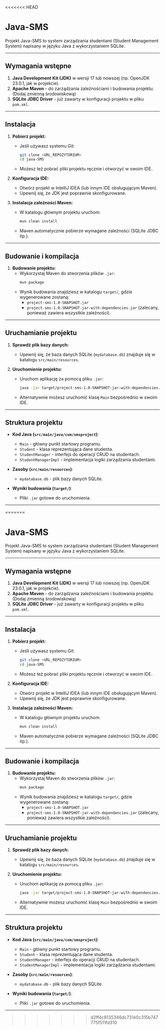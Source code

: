 <<<<<<< HEAD
# Java-SMS

Projekt Java-SMS to system zarządzania studentami (Student Management System) napisany w języku Java z wykorzystaniem SQLite.

---

## Wymagania wstępne

1. **Java Development Kit (JDK)** w wersji 17 lub nowszej (np. OpenJDK 23.0.1, jak w projekcie).
2. **Apache Maven** - do zarządzania zależnościami i budowania projektu. (Dodaj zmienną środowiskową)
3. **SQLite JDBC Driver** - już zawarty w konfiguracji projektu w pliku `pom.xml`.

---

## Instalacja

1. **Pobierz projekt:**
    - Jeśli używasz systemu Git:
      ```bash
      git clone <URL_REPOZYTORIUM>
      cd java-SMS
      ```
    - Możesz też pobrać pliki projektu ręcznie i otworzyć w swoim IDE.

2. **Konfiguracja IDE:**
    - Otwórz projekt w IntelliJ IDEA (lub innym IDE obsługującym Maven).
    - Upewnij się, że JDK jest poprawnie skonfigurowane.

3. **Instalacja zależności Maven:**
    - W katalogu głównym projektu uruchom:
      ```bash
      mvn clean install
      ```
    - Maven automatycznie pobierze wymagane zależności (SQLite JDBC itp.).

---

## Budowanie i kompilacja

1. **Budowanie projektu:**
    - Wykorzystaj Maven do stworzenia plików `.jar`:
      ```bash
      mvn package
      ```
    - Wynik budowania znajdziesz w katalogu `target/`, gdzie wygenerowane zostaną:
        - `project-sms-1.0-SNAPSHOT.jar`
        - `project-sms-1.0-SNAPSHOT-jar-with-dependencies.jar` (zalecany, ponieważ zawiera wszystkie zależności).

---

## Uruchamianie projektu

1. **Sprawdź plik bazy danych:**
    - Upewnij się, że baza danych SQLite (`mydatabase.db`) znajduje się w katalogu `src/main/resources`.

2. **Uruchomienie projektu:**
    - Uruchom aplikację za pomocą pliku `.jar`:
      ```bash
      java -jar target/project-sms-1.0-SNAPSHOT-jar-with-dependencies.jar
      ```
    - Alternatywnie możesz uruchomić klasę `Main` bezpośrednio w swoim IDE.

---

## Struktura projektu

- **Kod Java (`src/main/java/com/smsproject`)**:
    - `Main` - główny punkt startowy programu.
    - `Student` - klasa reprezentująca dane studenta.
    - `StudentManager` - interfejs do operacji CRUD na studentach.
    - `StudentManagerImpl` - implementacja logiki zarządzania studentami.

- **Zasoby (`src/main/resources`)**:
    - `mydatabase.db` - plik bazy danych SQLite.

- **Wyniki budowania (`target/`)**:
    - Pliki `.jar` gotowe do uruchomienia.

---

=======
# Java-SMS

Projekt Java-SMS to system zarządzania studentami (Student Management System) napisany w języku Java z wykorzystaniem SQLite.

---

## Wymagania wstępne

1. **Java Development Kit (JDK)** w wersji 17 lub nowszej (np. OpenJDK 23.0.1, jak w projekcie).
2. **Apache Maven** - do zarządzania zależnościami i budowania projektu. (Dodaj zmienną środowiskową)
3. **SQLite JDBC Driver** - już zawarty w konfiguracji projektu w pliku `pom.xml`.

---

## Instalacja

1. **Pobierz projekt:**
   - Jeśli używasz systemu Git:
     ```bash
     git clone <URL_REPOZYTORIUM>
     cd java-SMS
     ```
   - Możesz też pobrać pliki projektu ręcznie i otworzyć w swoim IDE.

2. **Konfiguracja IDE:**
   - Otwórz projekt w IntelliJ IDEA (lub innym IDE obsługującym Maven).
   - Upewnij się, że JDK jest poprawnie skonfigurowane.

3. **Instalacja zależności Maven:**
   - W katalogu głównym projektu uruchom:
     ```bash
     mvn clean install
     ```
   - Maven automatycznie pobierze wymagane zależności (SQLite JDBC itp.).

---

## Budowanie i kompilacja

1. **Budowanie projektu:**
   - Wykorzystaj Maven do stworzenia plików `.jar`:
     ```bash
     mvn package
     ```
   - Wynik budowania znajdziesz w katalogu `target/`, gdzie wygenerowane zostaną:
     - `project-sms-1.0-SNAPSHOT.jar`
     - `project-sms-1.0-SNAPSHOT-jar-with-dependencies.jar` (zalecany, ponieważ zawiera wszystkie zależności).

---

## Uruchamianie projektu

1. **Sprawdź plik bazy danych:**
   - Upewnij się, że baza danych SQLite (`mydatabase.db`) znajduje się w katalogu `src/main/resources`.

2. **Uruchomienie projektu:**
   - Uruchom aplikację za pomocą pliku `.jar`:
     ```bash
     java -jar target/project-sms-1.0-SNAPSHOT-jar-with-dependencies.jar
     ```
   - Alternatywnie możesz uruchomić klasę `Main` bezpośrednio w swoim IDE.

---

## Struktura projektu

- **Kod Java (`src/main/java/com/smsproject`)**:
  - `Main` - główny punkt startowy programu.
  - `Student` - klasa reprezentująca dane studenta.
  - `StudentManager` - interfejs do operacji CRUD na studentach.
  - `StudentManagerImpl` - implementacja logiki zarządzania studentami.

- **Zasoby (`src/main/resources`)**:
  - `mydatabase.db` - plik bazy danych SQLite.

- **Wyniki budowania (`target/`)**:
  - Pliki `.jar` gotowe do uruchomienia.

---

>>>>>>> d2ff4c8135346dc731e0c315b747775f511fd310

